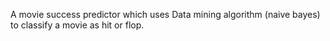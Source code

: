 A movie success predictor which uses Data mining algorithm (naive bayes) to classify a movie as hit or flop.

